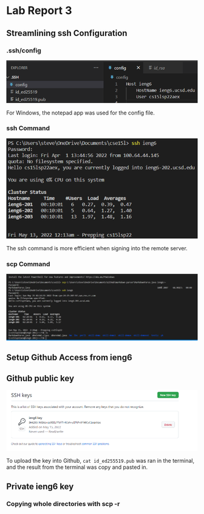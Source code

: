 # Lab Report 3
## Streamlining ssh Configuration
### .ssh/config
![configss](cskac2.png)

For Windows, the notepad app was used for the config file.
### ssh Command
![sshss](sshss.png)

The ssh command is more efficient when signing into the remote server.
### scp Command
![scpss](scpsc.png)
## Setup Github Access from ieng6
## Github public key
![ghkss](ghkeyss.png)

To upload the key into Github, `cat id_ed255519.pub` was ran in the terminal, and the result from the terminal was copy and pasted in.
## Private ieng6 key
### Copying whole directories with scp -r

